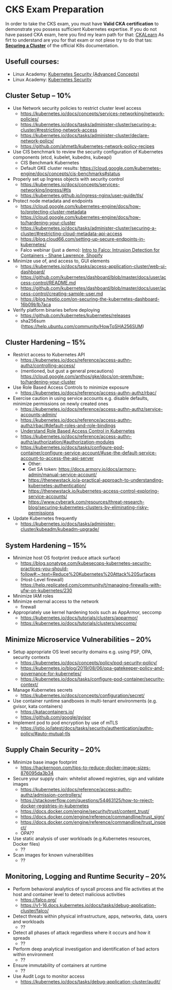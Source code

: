 

# CKS Exam Preparation

In order to take the CKS exam, you must have **Valid CKA certification** to demonstrate you possess sufficient Kubernetes expertise. If you do not have passed CKA exam, here you find my learn path for that: [CKALearn](https://epa.ms/CKALearn) As firt to understand are you for that exam or not plese try to do that tas:  [**Securing a Cluster**](https://kubernetes.io/docs/tasks/administer-cluster/securing-a-cluster/) of the official K8s documentation.

## Usefull courses:

- Linux Academy:  [Kubernetes Security (Advanced Concepts)](https://linuxacademy.com/cp/modules/view/id/354)
- Linux Academy: [Kubernetes Security](https://linuxacademy.com/cp/modules/view/id/302)

## Cluster Setup – 10%

- Use Network security policies to restrict cluster level access
  - https://kubernetes.io/docs/concepts/services-networking/network-policies/
  - https://kubernetes.io/docs/tasks/administer-cluster/securing-a-cluster/#restricting-network-access
  - https://kubernetes.io/docs/tasks/administer-cluster/declare-network-policy/
  - https://github.com/ahmetb/kubernetes-network-policy-recipes
- Use CIS benchmark to review the security configuration of Kubernetes components (etcd, kubelet, kubedns, kubeapi)
  - CIS Benchmark Kubernetes
  - Default GKE cluster results: https://cloud.google.com/kubernetes-engine/docs/concepts/cis-benchmarks#status
- Properly set up Ingress objects with security control
  - https://kubernetes.io/docs/concepts/services-networking/ingress/#tls
  - https://kubernetes.github.io/ingress-nginx/user-guide/tls/
- Protect node metadata and endpoints
  - https://cloud.google.com/kubernetes-engine/docs/how-to/protecting-cluster-metadata
  - https://cloud.google.com/kubernetes-engine/docs/how-to/hardening-your-cluster
  - https://kubernetes.io/docs/tasks/administer-cluster/securing-a-cluster/#restricting-cloud-metadata-api-access
  - https://blog.cloud66.com/setting-up-secure-endpoints-in-kubernetes/
  - Falco webinar (just a demo): [Intro to Falco: Intrusion Detection for Containers - Shane Lawrence, Shopify](https://youtu.be/rBqBrYESryY?list=PLj6h78yzYM2O1wlsM-Ma-RYhfT5LKq0XC&t=1033)
- Minimize use of, and access to, GUI elements
  - https://kubernetes.io/docs/tasks/access-application-cluster/web-ui-dashboard/
  - https://github.com/kubernetes/dashboard/blob/master/docs/user/access-control/README.md
  - https://github.com/kubernetes/dashboard/blob/master/docs/user/access-control/creating-sample-user.md
  - https://blog.heptio.com/on-securing-the-kubernetes-dashboard-16b09b1b7aca
- Verify platform binaries before deploying
  - https://github.com/kubernetes/kubernetes/releases
  - sha256sum (https://help.ubuntu.com/community/HowToSHA256SUM)

## Cluster Hardening – 15%

- Restrict access to Kubernetes API
  - https://kubernetes.io/docs/reference/access-authn-authz/controlling-access/
  - (mentioned, but gust a general precautions) https://cloud.google.com/anthos/gke/docs/on-prem/how-to/hardening-your-cluster
- Use Role Based Access Controls to minimize exposure
  - https://kubernetes.io/docs/reference/access-authn-authz/rbac/
- Exercise caution in using service accounts e.g. disable defaults, minimize permissions on newly created ones
  - https://kubernetes.io/docs/reference/access-authn-authz/service-accounts-admin/
  - https://kubernetes.io/docs/reference/access-authn-authz/rbac/#default-roles-and-role-bindings
  - [Understand Role Based Access Control in Kubernetes](https://www.youtube.com/watch?v=G3R24JSlGjY)
  - https://kubernetes.io/docs/reference/access-authn-authz/authorization/#authorization-modules
  - https://kubernetes.io/docs/tasks/configure-pod-container/configure-service-account/#use-the-default-service-account-to-access-the-api-server
    - Other:
    - Get SA token: https://docs.armory.io/docs/armory-admin/manual-service-account/
    - https://thenewstack.io/a-practical-approach-to-understanding-kubernetes-authentication/ 
    - https://thenewstack.io/kubernetes-access-control-exploring-service-accounts/ 
    - https://www.cyberark.com/resources/threat-research-blog/securing-kubernetes-clusters-by-eliminating-risky-permissions
- Update Kubernetes frequently
  - https://kubernetes.io/docs/tasks/administer-cluster/kubeadm/kubeadm-upgrade/

## System Hardening – 15%

- Minimize host OS footprint (reduce attack surface)
  - https://blog.sonatype.com/kubesecops-kubernetes-security-practices-you-should-follow#:~:text=Reduce%20Kubernetes%20Attack%20Surfaces
  - (Host-Level firewall) https://help.replicated.com/community/t/managing-firewalls-with-ufw-on-kubernetes/230
- Minimize IAM roles
- Minimize external access to the network
  - firewall
- Appropriately use kernel hardening tools such as AppArmor, seccomp
  - https://kubernetes.io/docs/tutorials/clusters/apparmor/ 
  - https://kubernetes.io/docs/tutorials/clusters/seccomp/	

## Minimize Microservice Vulnerabilities – 20%

- Setup appropriate OS level security domains e.g. using PSP, OPA, security contexts
  - https://kubernetes.io/docs/concepts/policy/pod-security-policy/
  - https://kubernetes.io/blog/2019/08/06/opa-gatekeeper-policy-and-governance-for-kubernetes/
  - https://kubernetes.io/docs/tasks/configure-pod-container/security-context/
- Manage Kubernetes secrets
  - https://kubernetes.io/docs/concepts/configuration/secret/
- Use container runtime sandboxes in multi-tenant environments (e.g. gvisor, kata containers)
  - https://katacontainers.io/
  - https://github.com/google/gvisor
- Implement pod to pod encryption by use of mTLS
  - https://istio.io/latest/docs/tasks/security/authentication/authn-policy/#auto-mutual-tls

## Supply Chain Security – 20%

- Minimize base image footprint
  - https://hackernoon.com/tips-to-reduce-docker-image-sizes-876095da3b34
- Secure your supply chain: whitelist allowed registries, sign and validate images
  - https://kubernetes.io/docs/reference/access-authn-authz/admission-controllers/
  - https://stackoverflow.com/questions/54463125/how-to-reject-docker-registries-in-kubernetes
  - https://docs.docker.com/engine/security/trust/content_trust/
  - https://docs.docker.com/engine/reference/commandline/trust_sign/
  - https://docs.docker.com/engine/reference/commandline/trust_inspect/
  - OPA??
- Use static analysis of user workloads (e.g.Kubernetes resources, Docker files)
  - ??
- Scan images for known vulnerabilities
  - ??

## Monitoring, Logging and Runtime Security – 20%

- Perform behavioral analytics of syscall process and file activities at the host and container level to detect malicious activities
  - https://falco.org/
  - https://v1-16.docs.kubernetes.io/docs/tasks/debug-application-cluster/falco/
- Detect threats within physical infrastructure, apps, networks, data, users and workloads
  - ??
- Detect all phases of attack regardless where it occurs and how it spreads
  - ??
- Perform deep analytical investigation and identification of bad actors within environment
  - ??
- Ensure immutability of containers at runtime
  - ??
- Use Audit Logs to monitor access
  - https://kubernetes.io/docs/tasks/debug-application-cluster/audit/

